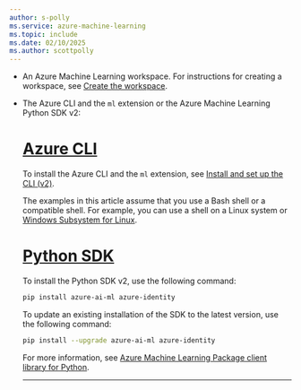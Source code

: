 ```yaml
---
author: s-polly
ms.service: azure-machine-learning
ms.topic: include
ms.date: 02/10/2025
ms.author: scottpolly
---
```


* An Azure Machine Learning workspace. For instructions for creating a workspace, see [Create the workspace](../quickstart-create-resources.md#create-the-workspace).

* The Azure CLI and the `ml` extension or the Azure Machine Learning Python SDK v2:

    # [Azure CLI](#tab/cli)

    To install the Azure CLI and the `ml` extension, see [Install and set up the CLI (v2)](../how-to-configure-cli.md).

    The examples in this article assume that you use a Bash shell or a compatible shell. For example, you can use a shell on a Linux system or [Windows Subsystem for Linux](/windows/wsl/about). 

    # [Python SDK](#tab/python)

    To install the Python SDK v2, use the following command:

    ```bash
    pip install azure-ai-ml azure-identity
    ```

    To update an existing installation of the SDK to the latest version, use the following command:

    ```bash
    pip install --upgrade azure-ai-ml azure-identity
    ```

    For more information, see [Azure Machine Learning Package client library for Python](https://aka.ms/sdk-v2-install).

    ---